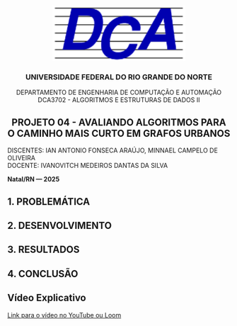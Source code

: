 <p align="center">
  <img src="IMGs/DCA.png" alt="Logo da UFRN" width=300/>
</p>

<h3 align="center"><strong>UNIVERSIDADE FEDERAL DO RIO GRANDE DO NORTE</strong></h3>

<p align="center"> 
DEPARTAMENTO DE ENGENHARIA DE COMPUTAÇÃO E AUTOMAÇÃO 
<br> 
DCA3702 - ALGORITMOS E ESTRUTURAS DE DADOS II  
</p>

<h2 align="center"><strong>PROJETO 04 - AVALIANDO ALGORITMOS PARA O CAMINHO MAIS CURTO EM GRAFOS URBANOS</strong></h2>

DISCENTES: IAN ANTONIO FONSECA ARAÚJO, MINNAEL CAMPELO DE OLIVEIRA  
DOCENTE: IVANOVITCH MEDEIROS DANTAS DA SILVA 

**Natal/RN — 2025**

## <strong>1. PROBLEMÁTICA</strong>

## <strong>2. DESENVOLVIMENTO</strong>

## <strong>3. RESULTADOS</strong>

## <strong>4. CONCLUSÃO</strong>

## Vídeo Explicativo

[Link para o vídeo no YouTube ou Loom](https://www.youtube.com/watch?v=_TbpSQ2pS9E)
